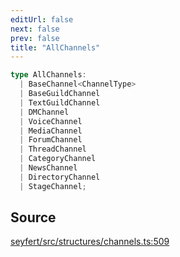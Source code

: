```yaml
---
editUrl: false
next: false
prev: false
title: "AllChannels"
---
```


```ts
type AllChannels: 
  | BaseChannel<ChannelType>
  | BaseGuildChannel
  | TextGuildChannel
  | DMChannel
  | VoiceChannel
  | MediaChannel
  | ForumChannel
  | ThreadChannel
  | CategoryChannel
  | NewsChannel
  | DirectoryChannel
  | StageChannel;
```

## Source

[seyfert/src/structures/channels.ts:509](https://github.com/potoland/potocuit/blob/e332d7a/src/structures/channels.ts#L509)
